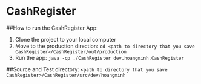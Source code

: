 # CashRegister

##How to run the CashRegister App:
1. Clone the project to your local computer
2. Move to the production direction: `cd <path to directory that you save CashRegister>/CashRegister/out/production`
3. Run the app: `java -cp ./CashRegister dev.hoangminh.CashRegister`

##Source and Test directory:
`<path to directory that you save CashRegister>/CashRegister/src/dev/hoangminh`